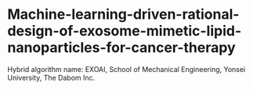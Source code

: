 # Machine-learning-driven-rational-design-of-exosome-mimetic-lipid-nanoparticles-for-cancer-therapy
Hybrid algorithm name: EXOAI, School of Mechanical Engineering, Yonsei University, The Dabom Inc.
